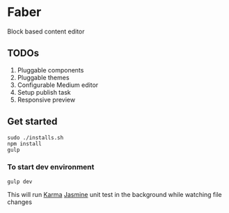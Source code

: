 Faber
=====

Block based content editor

## TODOs

1.	Pluggable components
2.	Pluggable themes
3.	Configurable Medium editor
4.	Setup publish task
5.	Responsive preview


## Get started

```
sudo ./installs.sh
npm install
gulp
```

### To start dev environment

```
gulp dev
```

This will run [Karma](http://karma-runner.github.io/ "Karma") [Jasmine](http://jasmine.github.io/) unit test in the background while watching file changes
